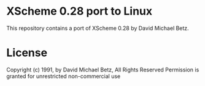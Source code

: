XScheme 0.28 port to Linux
==========================

This repository contains a port of XScheme 0.28 by David Michael Betz.

# License

Copyright (c) 1991, by David Michael Betz, All Rights Reserved
Permission is granted for unrestricted non-commercial use

